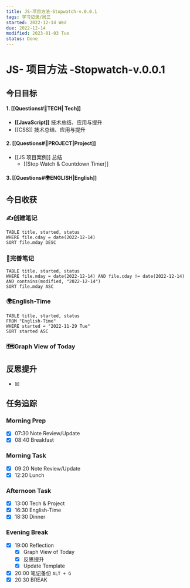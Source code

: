 ```yaml
---
title: JS-项目方法-Stopwatch-v.0.0.1
tags: 学习记录/周三
started: 2022-12-14 Wed
due: 2022-12-14
modified: 2023-01-03 Tue
status: Done
---
```

# JS- 项目方法 -Stopwatch-v.0.0.1
## 今日目标
#### 1. [[Questions#🚀TECH| Tech]]
- **[[JavaScript]]** 技术总结、应用与提升
- [[CSS]] 技术总结、应用与提升
#### 2. [[Questions#🚀PROJECT|Project]]
- [[JS 项目案例]] 总结
	- [[Stop Watch & Countdown Timer]]
#### 3. [[Questions#🌍ENGLISH|English]]

## 今日收获
### ✍️创建笔记

```dataview
TABLE title, started, status
WHERE file.cday = date(2022-12-14)
SORT file.mday DESC
```

### 📝完善笔记

```dataview
TABLE title, started, status
WHERE file.mday = date(2022-12-14) AND file.cday != date(2022-12-14) AND contains(modified, "2022-12-14")
SORT file.mday ASC
```

### 🌍English-Time

```dataview
TABLE title, started, status
FROM "English-Time"
WHERE started = "2022-11-29 Tue"
SORT started ASC
```

### 🗺️Graph View of Today

## 反思提升
- [x] 
## 任务追踪
### Morning Prep
- [x] 07:30 Note Review/Update
- [x] 08:40 Breakfast
### Morning Task
- [x] 09:20 Note Review/Update
- [x] 12:20 Lunch
### Afternoon Task
- [x] 13:00 Tech & Project
- [x] 16:30 English-Time
- [x] 18:30 Dinner
### Evening Break
- [x] 19:00 Reflection
	- [x] Graph View of Today
	- [x] 反思提升
	- [x] Update Template 
- [x] 20:00 笔记备份 `ALT + G`
- [x] 20:30 BREAK